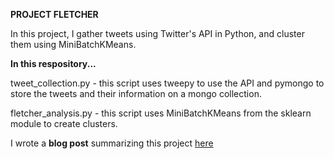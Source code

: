 <b>PROJECT FLETCHER</b>

In this project, I gather tweets using Twitter's API in Python, and cluster them using MiniBatchKMeans.

<b>In this respository...</b>

tweet_collection.py - this script uses tweepy to use the API and pymongo to store the tweets and their information on a mongo collection.

fletcher_analysis.py - this script uses MiniBatchKMeans from the sklearn module to create clusters.

I wrote a <b>blog post</b> summarizing this project [here](www.github.com/dmelass/fletcher)